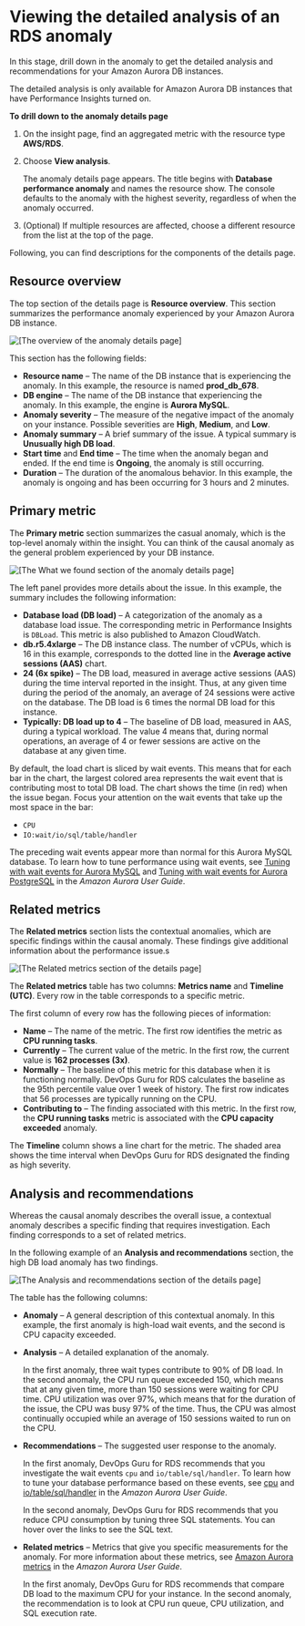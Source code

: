 # Viewing the detailed analysis of an RDS anomaly<a name="working-with-rds.analyzing.details"></a>

In this stage, drill down in the anomaly to get the detailed analysis and recommendations for your Amazon Aurora DB instances\. 

The detailed analysis is only available for Amazon Aurora DB instances that have Performance Insights turned on\.

**To drill down to the anomaly details page**

1. On the insight page, find an aggregated metric with the resource type **AWS/RDS**\.

1. Choose **View analysis**\.

   The anomaly details page appears\. The title begins with **Database performance anomaly** and names the resource show\. The console defaults to the anomaly with the highest severity, regardless of when the anomaly occurred\.

1. \(Optional\) If multiple resources are affected, choose a different resource from the list at the top of the page\.

Following, you can find descriptions for the components of the details page\.

## Resource overview<a name="working-with-rds.analyzing.details.overview"></a>

The top section of the details page is **Resource overview**\. This section summarizes the performance anomaly experienced by your Amazon Aurora DB instance\.

![\[The overview of the anomaly details page\]](http://docs.aws.amazon.com/devops-guru/latest/userguide/images/rds-insight-overview.png)

This section has the following fields:
+ **Resource name** – The name of the DB instance that is experiencing the anomaly\. In this example, the resource is named **prod\_db\_678**\.
+ **DB engine** – The name of the DB instance that experiencing the anomaly\. In this example, the engine is **Aurora MySQL**\.
+ **Anomaly severity** – The measure of the negative impact of the anomaly on your instance\. Possible severities are **High**, **Medium**, and **Low**\.
+ **Anomaly summary** – A brief summary of the issue\. A typical summary is **Unusually high DB load**\.
+ **Start time** and **End time** – The time when the anomaly began and ended\. If the end time is **Ongoing**, the anomaly is still occurring\.
+ **Duration** – The duration of the anomalous behavior\. In this example, the anomaly is ongoing and has been occurring for 3 hours and 2 minutes\.

## Primary metric<a name="working-with-rds.analyzing.details.what-we-found"></a>

The **Primary metric** section summarizes the casual anomaly, which is the top\-level anomaly within the insight\. You can think of the causal anomaly as the general problem experienced by your DB instance\.

![\[The What we found section of the anomaly details page\]](http://docs.aws.amazon.com/devops-guru/latest/userguide/images/rds-primary-metric.png)

The left panel provides more details about the issue\. In this example, the summary includes the following information:
+ **Database load \(DB load\)** – A categorization of the anomaly as a database load issue\. The corresponding metric in Performance Insights is `DBLoad`\. This metric is also published to Amazon CloudWatch\.
+ **db\.r5\.4xlarge** – The DB instance class\. The number of vCPUs, which is 16 in this example, corresponds to the dotted line in the **Average active sessions \(AAS\)** chart\.
+ **24 \(6x spike\)** – The DB load, measured in average active sessions \(AAS\) during the time interval reported in the insight\. Thus, at any given time during the period of the anomaly, an average of 24 sessions were active on the database\. The DB load is 6 times the normal DB load for this instance\.
+ **Typically: DB load up to 4** – The baseline of DB load, measured in AAS, during a typical workload\. The value 4 means that, during normal operations, an average of 4 or fewer sessions are active on the database at any given time\.

By default, the load chart is sliced by wait events\. This means that for each bar in the chart, the largest colored area represents the wait event that is contributing most to total DB load\. The chart shows the time \(in red\) when the issue began\. Focus your attention on the wait events that take up the most space in the bar:
+ `CPU`
+ `IO:wait/io/sql/table/handler`

The preceding wait events appear more than normal for this Aurora MySQL database\. To learn how to tune performance using wait events, see [Tuning with wait events for Aurora MySQL](https://docs.aws.amazon.com/AmazonRDS/latest/AuroraUserGuide/AuroraMySQL.Managing.Tuning.html) and [Tuning with wait events for Aurora PostgreSQL](https://docs.aws.amazon.com/AmazonRDS/latest/AuroraUserGuide/AuroraPostgreSQL.Tuning.html) in the *Amazon Aurora User Guide*\.

## Related metrics<a name="working-with-rds.analyzing.details.relevant-metrics"></a>

The **Related metrics** section lists the contextual anomalies, which are specific findings within the causal anomaly\. These findings give additional information about the performance issue\.s

![\[The Related metrics section of the details page\]](http://docs.aws.amazon.com/devops-guru/latest/userguide/images/rds-related-metrics.png)

The **Related metrics** table has two columns: **Metrics name** and **Timeline \(UTC\)**\. Every row in the table corresponds to a specific metric\.

The first column of every row has the following pieces of information:
+ ****Name**** – The name of the metric\. The first row identifies the metric as **CPU running tasks**\.
+ **Currently** – The current value of the metric\. In the first row, the current value is **162 processes \(3x\)**\. 
+ **Normally** – The baseline of this metric for this database when it is functioning normally\. DevOps Guru for RDS calculates the baseline as the 95th percentile value over 1 week of history\. The first row indicates that 56 processes are typically running on the CPU\.
+ **Contributing to** – The finding associated with this metric\. In the first row, the **CPU running tasks** metric is associated with the **CPU capacity exceeded** anomaly\.

The **Timeline** column shows a line chart for the metric\. The shaded area shows the time interval when DevOps Guru for RDS designated the finding as high severity\.

## Analysis and recommendations<a name="working-with-rds.analyzing.details.findings"></a>

Whereas the causal anomaly describes the overall issue, a contextual anomaly describes a specific finding that requires investigation\. Each finding corresponds to a set of related metrics\.

In the following example of an **Analysis and recommendations** section, the high DB load anomaly has two findings\.

![\[The Analysis and recommendations section of the details page\]](http://docs.aws.amazon.com/devops-guru/latest/userguide/images/rds-analysis-recs.png)

The table has the following columns:
+ **Anomaly** – A general description of this contextual anomaly\. In this example, the first anomaly is high\-load wait events, and the second is CPU capacity exceeded\.
+ **Analysis** – A detailed explanation of the anomaly\.

  In the first anomaly, three wait types contribute to 90% of DB load\. In the second anomaly, the CPU run queue exceeded 150, which means that at any given time, more than 150 sessions were waiting for CPU time\. CPU utilization was over 97%, which means that for the duration of the issue, the CPU was busy 97% of the time\. Thus, the CPU was almost continually occupied while an average of 150 sessions waited to run on the CPU\.
+ **Recommendations** – The suggested user response to the anomaly\.

  In the first anomaly, DevOps Guru for RDS recommends that you investigate the wait events `cpu` and `io/table/sql/handler`\. To learn how to tune your database performance based on these events, see [cpu](https://docs.aws.amazon.com/AmazonRDS/latest/AuroraUserGuide/ams-waits.cpu.html) and [io/table/sql/handler](https://docs.aws.amazon.com/AmazonRDS/latest/AuroraUserGuide/ams-waits.waitio.html) in the *Amazon Aurora User Guide*\.

  In the second anomaly, DevOps Guru for RDS recommends that you reduce CPU consumption by tuning three SQL statements\. You can hover over the links to see the SQL text\.
+ **Related metrics** – Metrics that give you specific measurements for the anomaly\. For more information about these metrics, see [Amazon Aurora metrics](https://docs.aws.amazon.com/AmazonRDS/latest/AuroraUserGuide/Aurora.AuroraMySQL.Monitoring.Metrics.html) in the *Amazon Aurora User Guide*\.

  In the first anomaly, DevOps Guru for RDS recommends that compare DB load to the maximum CPU for your instance\. In the second anomaly, the recommendation is to look at CPU run queue, CPU utilization, and SQL execution rate\.